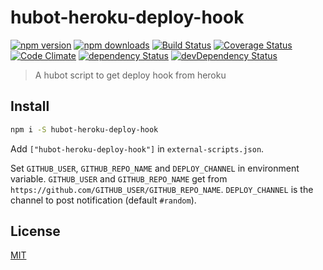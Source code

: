 # hubot-heroku-deploy-hook

[![npm version](https://img.shields.io/npm/v/hubot-heroku-deploy-hook.svg?style=flat-square)](https://www.npmjs.com/package/hubot-heroku-deploy-hook)
[![npm downloads](https://img.shields.io/npm/dm/hubot-heroku-deploy-hook.svg?style=flat-square)](https://www.npmjs.com/package/hubot-heroku-deploy-hook)
[![Build Status](https://img.shields.io/travis/lgaticaq/hubot-heroku-deploy-hook.svg?style=flat-square)](https://travis-ci.org/lgaticaq/hubot-heroku-deploy-hook)
[![Coverage Status](https://img.shields.io/coveralls/lgaticaq/hubot-heroku-deploy-hook/master.svg?style=flat-square)](https://coveralls.io/github/lgaticaq/hubot-heroku-deploy-hook?branch=master)
[![Code Climate](https://img.shields.io/codeclimate/github/lgaticaq/hubot-heroku-deploy-hook.svg?style=flat-square)](https://codeclimate.com/github/lgaticaq/hubot-heroku-deploy-hook)
[![dependency Status](https://img.shields.io/david/lgaticaq/hubot-heroku-deploy-hook.svg?style=flat-square)](https://david-dm.org/lgaticaq/hubot-heroku-deploy-hook#info=dependencies)
[![devDependency Status](https://img.shields.io/david/dev/lgaticaq/hubot-heroku-deploy-hook.svg?style=flat-square)](https://david-dm.org/lgaticaq/hubot-heroku-deploy-hook#info=devDependencies)

> A hubot script to get deploy hook from heroku

## Install

```bash
npm i -S hubot-heroku-deploy-hook
```

Add `["hubot-heroku-deploy-hook"]` in `external-scripts.json`.

Set `GITHUB_USER`, `GITHUB_REPO_NAME` and `DEPLOY_CHANNEL` in environment variable. `GITHUB_USER` and `GITHUB_REPO_NAME` get from `https://github.com/GITHUB_USER/GITHUB_REPO_NAME`. `DEPLOY_CHANNEL` is the channel to post notification (default `#random`).

## License

[MIT](https://tldrlegal.com/license/mit-license)

